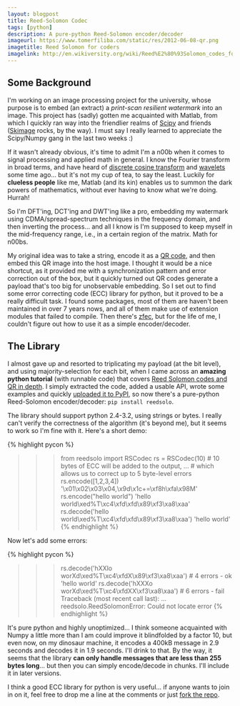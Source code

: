 ```yaml
---
layout: blogpost
title: Reed-Solomon Codec
tags: [python]
description: A pure-python Reed-Solomon encoder/decoder
imageurl: https://www.tomerfiliba.com/static/res/2012-06-08-qr.png
imagetitle: Reed Solomon for coders
imagelink: http://en.wikiversity.org/wiki/Reed%E2%80%93Solomon_codes_for_coders
---
```


## Some Background ##

I'm working on an image processing project for the university, whose purpose is to embed
(an extract) a *print-scan resilient watermark* into an image. This project has (sadly) gotten me
acquainted with Matlab, from which I quickly ran way into the friendlier realms of
[Scipy](http://www.scipy.org/) and friends ([Skimage](http://scikits-image.org/) rocks, by the way).
I must say I really learned to appreciate the Scipy/Numpy gang in the last two weeks :)

If it wasn't already obvious, it's time to admit I'm a n00b when it comes to signal processing and
applied math in general. I know the Fourier transform in broad terms, and have heard of
[discrete cosine transform](http://en.wikipedia.org/wiki/Discrete_cosine_transform)
and [wavelets](http://en.wikipedia.org/wiki/Wavelet) some time ago... but it's not my cup of tea,
to say the least. Luckily for **clueless people** like me, Matlab (and its kin) enables us
to summon the dark powers of mathematics, without ever having to know what we're doing. Hurrah!

So I'm DFT'ing, DCT'ing and DWT'ing like a pro, embedding my watermark using CDMA/spread-spectrum
techniques in the frequency domain, and then inverting the process... and all I know is
I'm supposed to keep myself in the mid-frequency range, i.e., in a certain region of the matrix.
Math for n00bs.

My original idea was to take a string, encode it as a [QR code](http://en.wikipedia.org/wiki/QR_code),
and then embed this QR image into the host image. I thought it would be a nice shortcut, as it
provided me with a synchronization pattern and error correction out of the box, but it quickly
turned out QR codes generate a payload that's too big for unobservable embedding.
So I set out to find some error correcting code (ECC) library for python, but it proved to be
a really difficult task. I found some packages, most of them are haven't been maintained in over
7 years nows, and all of them make use of extension modules that failed to compile. Then there's
[zfec](http://pypi.python.org/pypi/zfec), but for the life of me, I couldn't figure out how to
use it as a simple encoder/decoder.

## The Library ##

I almost gave up and resorted to triplicating my payload (at the bit level), and using
majority-selection for each bit, when I came across an **amazing python tutorial** (with runnable
code) that covers [Reed Solomon codes and QR in depth](http://en.wikiversity.org/wiki/Reed%E2%80%93Solomon_codes_for_coders).
I simply extracted the code, added a usable API, wrote some examples and quickly
[uploaded it to PyPI](http://pypi.python.org/pypi/reedsolo), so now there's a pure-python
Reed-Solomon encoder/decoder: ``pip install reedsolo``.

The library should support python 2.4-3.2, using strings or bytes. I really can't verify the
correctness of the algorithm (it's beyond me), but it seems to work so I'm fine with it. Here's
a short demo:

{% highlight pycon %}
>>> from reedsolo import RSCodec
>>> rs = RSCodec(10)     # 10 bytes of ECC will be added to the output,
...                      # which allows us to correct up to 5 byte-level errors
>>> rs.encode([1,2,3,4])
'\x01\x02\x03\x04,\x9d\x1c+=\xf8h\xfa\x98M'
>>> rs.encode("hello world")
'hello world\xed%T\xc4\xfd\xfd\x89\xf3\xa8\xaa'
>>> rs.decode('hello world\xed%T\xc4\xfd\xfd\x89\xf3\xa8\xaa')
'hello world'
{% endhighlight %}

Now let's add some errors:

{% highlight pycon %}
>>> rs.decode('hXXlo worXd\xed%T\xc4\xfdX\x89\xf3\xa8\xaa')     # 4 errors - ok
'hello world'
>>> rs.decode('hXXXo worXd\xed%T\xc4\xfdXX\xf3\xa8\xaa')        # 6 errors - fail
Traceback (most recent call last):
  ...
reedsolo.ReedSolomonError: Could not locate error
{% endhighlight %}

It's pure python and highly unoptimized... I think someone acquainted with Numpy a little
more than I am could improve it blindfolded by a factor 10, but even now, on my dinosaur machine,
it encodes a 400kB message in 2.9 seconds and decodes it in 1.9 seconds. I'll drink to that.
By the way, it seems that the library **can only handle messages that are less than 255 bytes
long**... but then you can simply encode/decode in chunks. I'll include it in later versions.

I think a good ECC library for python is very useful... if anyone wants to join in on it,
feel free to drop me a line at the comments or just
[fork the repo](https://github.com/tomerfiliba/reedsolomon).
